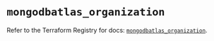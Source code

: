 # `mongodbatlas_organization`

Refer to the Terraform Registry for docs: [`mongodbatlas_organization`](https://registry.terraform.io/providers/mongodb/mongodbatlas/1.22.0/docs/resources/organization).
